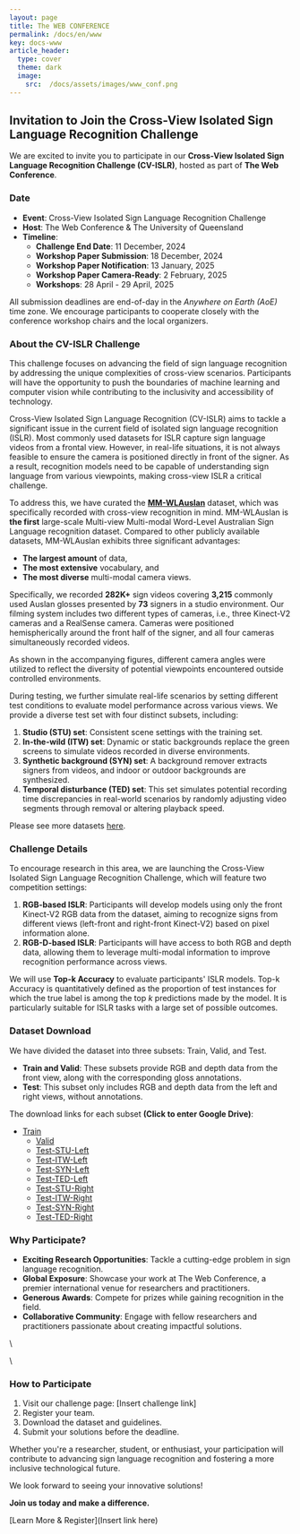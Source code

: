 ```yaml
---
layout: page
title: The WEB CONFERENCE
permalink: /docs/en/www
key: docs-www
article_header:
  type: cover
  theme: dark
  image:
    src:  /docs/assets/images/www_conf.png
---
```


<!--
<head>
    <style>
        .container {
            display: flex;
            justify-content: space-between; Creates space around items
        }

        .image-with-caption {
            width: 100%;
            margin: auto;
        }

        .image-with-caption img {
            width: 100%;
            height: auto;
        }

        .image-with-caption figcaption {
            text-align: center;
        }
    </style>
</head>
<figure class="image-with-caption">
    <img src="../assets/images/www_conf.png">
    <!-- <figcaption>Spatial Annotation</figcaption> -->
<!-- </figure> -->


## Invitation to Join the Cross-View Isolated Sign Language Recognition Challenge

We are excited to invite you to participate in our **Cross-View Isolated Sign Language Recognition Challenge (CV-ISLR)**, hosted as part of **The Web Conference**.

### Date
- **Event**: Cross-View Isolated Sign Language Recognition Challenge
- **Host**: The Web Conference & The University of Queensland
- **Timeline**:
  - **Challenge End Date**: 11 December, 2024
  - **Workshop Paper Submission**: 18 December, 2024
  - **Workshop Paper Notification**: 13 January, 2025
  - **Workshop Paper Camera-Ready**: 2 February, 2025
  - **Workshops**: 28 April - 29 April, 2025


All submission deadlines are end-of-day in the *Anywhere on Earth (AoE)* time zone. We encourage participants to cooperate closely with the conference workshop chairs and the local organizers.

### About the CV-ISLR Challenge
This challenge focuses on advancing the field of sign language recognition by addressing the unique complexities of cross-view scenarios. Participants will have the opportunity to push the boundaries of machine learning and computer vision while contributing to the inclusivity and accessibility of technology.

Cross-View Isolated Sign Language Recognition (CV-ISLR) aims to tackle a significant issue in the current field of isolated sign language recognition (ISLR). Most commonly used datasets for ISLR capture sign language videos from a frontal view. However, in real-life situations, it is not always feasible to ensure the camera is positioned directly in front of the signer. As a result, recognition models need to be capable of understanding sign language from various viewpoints, making cross-view ISLR a critical challenge.

To address this, we have curated the [**MM-WLAuslan**](https://arxiv.org/pdf/2410.19488) dataset, which was specifically recorded with cross-view recognition in mind. MM-WLAuslan is **the first** large-scale Multi-view Multi-modal Word-Level Australian Sign Language recognition dataset. Compared to other publicly available datasets, MM-WLAuslan exhibits three significant advantages:
- **The largest amount** of data,
- **The most extensive** vocabulary, and
- **The most diverse** multi-modal camera views.

Specifically, we recorded **282K+** sign videos covering **3,215** commonly used Auslan glosses presented by **73** signers in a studio environment. Our filming system includes two different types of cameras, i.e., three Kinect-V2 cameras and a RealSense camera. Cameras were positioned hemispherically around the front half of the signer, and all four cameras simultaneously recorded videos.

As shown in the accompanying figures, different camera angles were utilized to reflect the diversity of potential viewpoints encountered outside controlled environments.

During testing, we further simulate real-life scenarios by setting different test conditions to evaluate model performance across various views. We provide a diverse test set with four distinct subsets, including:
1. **Studio (STU) set**: Consistent scene settings with the training set.
2. **In-the-wild (ITW) set**: Dynamic or static backgrounds replace the green screens to simulate videos recorded in diverse environments.
3. **Synthetic background (SYN) set**: A background remover extracts signers from videos, and indoor or outdoor backgrounds are synthesized.
4. **Temporal disturbance (TED) set**: This set simulates potential recording time discrepancies in real-world scenarios by randomly adjusting video segments through removal or altering playback speed.

Please see more datasets [here](https://uq-cvlab.github.io/MM-WLAuslan-Dataset/docs/en/dataset-source).

### Challenge Details

To encourage research in this area, we are launching the Cross-View Isolated Sign Language Recognition Challenge, which will feature two competition settings:
1. **RGB-based ISLR**: Participants will develop models using only the front Kinect-V2 RGB data from the dataset, aiming to recognize signs from different views (left-front and right-front Kinect-V2) based on pixel information alone.
2. **RGB-D-based ISLR**: Participants will have access to both RGB and depth data, allowing them to leverage multi-modal information to improve recognition performance across views.

We will use **Top-k Accuracy** to evaluate participants' ISLR models. Top-k Accuracy is quantitatively defined as the proportion of test instances for which the true label is among the top *k* predictions made by the model. It is particularly suitable for ISLR tasks with a large set of possible outcomes.

### Dataset Download

We have divided the dataset into three subsets: Train, Valid, and Test.

- **Train and Valid**: These subsets provide RGB and depth data from the front view, along with the corresponding gloss annotations.
- **Test**: This subset only includes RGB and depth data from the left and right views, without annotations.

The download links for each subset **(Click to enter Google Drive)**:
- [Train](https://drive.google.com/drive/folders/1SaNlubIwnf8ciWIJ-tc4lYsK8F1P9IrM?usp=drive_link)
  - [Valid](https://drive.google.com/drive/folders/1VJilwDWCVIbVnOnAcbyoHN4EZOfnS5Db?usp=drive_link)
  - [Test-STU-Left](https://drive.google.com/drive/folders/1TLyN_esKh2gwThFVul7rfVE1CGqYmv7U?usp=drive_link)
  - [Test-ITW-Left](https://drive.google.com/drive/folders/18A8wEcRPJ2e5T8lMM2F_isu9qP-NyuSY?usp=drive_link)
  - [Test-SYN-Left](https://drive.google.com/drive/folders/1mYpoXTmXXIHUmRBzdq-iFVVhPAQFY4vx?usp=drive_link)
  - [Test-TED-Left](https://drive.google.com/drive/folders/1BLbi1imlSxKkWR1Hi3Fnl_L6tnDz-g_q?usp=drive_link)
  - [Test-STU-Right](https://drive.google.com/drive/folders/1RpJxVMFiOM8wVjxYimlvoH-SOI3Ve06i?usp=drive_link)
  - [Test-ITW-Right](https://drive.google.com/drive/folders/17P8v0qKVXYuy4hXeWivFWRGcvh_j0FBO?usp=drive_link)
  - [Test-SYN-Right](https://drive.google.com/drive/folders/1zYksp5QlloVlcKdTGQs9Mt4qZUYnlO_Y?usp=drive_link)
  - [Test-TED-Right](https://drive.google.com/drive/folders/1ygy5JJs4K495QYk_X-I0HbOKqy1B36Z2?usp=drive_link)


### Why Participate?
- **Exciting Research Opportunities**: Tackle a cutting-edge problem in sign language recognition.
- **Global Exposure**: Showcase your work at The Web Conference, a premier international venue for researchers and practitioners.
- **Generous Awards**: Compete for prizes while gaining recognition in the field.
- **Collaborative Community**: Engage with fellow researchers and practitioners passionate about creating impactful solutions.

\\



\\

### How to Participate
1. Visit our challenge page: [Insert challenge link]
2. Register your team.
3. Download the dataset and guidelines.
4. Submit your solutions before the deadline.

Whether you're a researcher, student, or enthusiast, your participation will contribute to advancing sign language recognition and fostering a more inclusive technological future.

We look forward to seeing your innovative solutions!

**Join us today and make a difference.**

[Learn More & Register](Insert link here)
